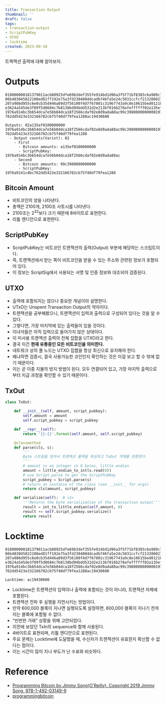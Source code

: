 ```yaml
---
title: Transaction Output
thumbnail: ''
draft: false
tags:
- transaction-output
- ScriptPubKey
- UTXO
- locktime
created: 2023-09-18
---
```


트랙잭션 출력에 대해 알아보자.

# Outputs

````
010000000181379011acb80925dfe69b3def355fe914bd1d96a3f5f71bf8303c6a989c7d10000000
06b483045022100ed81ff192e75a3fd2304004dcadb746fa5e24c5031ccfcf2132060277457c98f02
207a986d955c6e0cb35d446a89d3f56100f4d7f67801c31967743a9c8e10615bed01210349fc4e631
e3624a545de3f89f5d8684c7b8138bd94bdd531d2e213bf016b278afeffffff02a135ef0100000000
1976a914bc3b654dca7e56b04dca18f2566cdaf02e8d9ada88ac99c39800000000001976a9141c4bc
762dd5423e332166702cb75f40df79fea1288ac19430600

Outputs: 02a135ef0100000000
1976a914bc3b654dca7e56b04dca18f2566cdaf02e8d9ada88ac99c39800000000001976a9141c4bc
762dd5423e332166702cb75f40df79fea1288
  - Output counts(Varint): 02
    - First
      - Bitcoin amounts: a135ef0100000000
      - ScriptPubKey: 1976a914bc3b654dca7e56b04dca18f2566cdaf02e8d9ada88ac
    - Second
      - Bitcoin amounts: 99c3980000000000
      - ScriptPubKey: 1976a9141c4bc762dd5423e332166702cb75f40df79fea1288
````

## Bitcoin Amount

* 비트코인의 양을 나타낸다.
* 총액은 2100개, 2100조 사토시를 나타낸다.
* 2100조는 $2^32$보다 크기 때문에 8바이트로 표현한다.
* 리틀 엔디안으로 표현한다.

## ScriptPubKey

* ScriptPubKey는 비트코인 트랜잭션의 출력(Output) 부분에 해당하는 스크립트이다. 
* 즉, 트랜잭션에서 받는 쪽이 비트코인을 받을 수 있는 주소와 관련된 정보가 포함되어 있다. 
* 이 정보는 ScriptSig에서 사용되는 서명 및 인증 정보와 대조되어 검증된다.

## UTXO

* 출력에 포함되지는 않으나 중요한 개념이라 설명한다.
* UTxO는 Unspent Transaction Output의 약자이다.
* 트랜잭션을 공부해봤으니, 트랜잭션이 입력과 출력으로 구성되어 있다는 것을 알 수 있다.
* 그렇다면, 가장 마지막에 있는 출력들이 있을 것이다.
* 이녀석들은 아직 입력으로 들어가지 않은 상태이다.
* 이 미사용 트랜잭션 출력의 전체 집합을 UTXO라고 한다.
* 결국 이건 **현재 유통중인 모든 비트코인을 의미한다.**
* 네트워크 상의 풀 노드는 UTXO 집합을 항상 최신으로 유지해야 한다.
* 왜냐하면 검증시, 결국 사용가능한 코인인지 확인하는 것은 이걸 보고 할 수 밖에 없기 때문이다.
* 이는 곧 이중 지불의 방지 방법이 된다. 모두 연결되어 있고, 가장 마지막 출력으로부터 지급 과정을 확인할 수 있기 때문이다.

## TxOut

````python
class TxOut:

    def __init__(self, amount, script_pubkey):
        self.amount = amount
        self.script_pubkey = script_pubkey

    def __repr__(self):
        return '{}:{}'.format(self.amount, self.script_pubkey)

    @classmethod
    def parse(cls, s):
        '''
        Byte 스트림을 받아서 트랜잭션 출력을 파싱하고 TxOut 객체를 반환한다.
        '''
        # amount is an integer in 8 bytes, little endian
        amount = little_endian_to_int(s.read(8))
        # use Script.parse to get the ScriptPubKey
        script_pubkey = Script.parse(s)
        # return an instance of the class (see __init__ for args)
        return cls(amount, script_pubkey)

    def serialize(self):  # <1>
        '''Returns the byte serialization of the transaction output'''
        result = int_to_little_endian(self.amount, 8)
        result += self.script_pubkey.serialize()
        return result
````

# Locktime

````
010000000181379011acb80925dfe69b3def355fe914bd1d96a3f5f71bf8303c6a989c7d10000000
06b483045022100ed81ff192e75a3fd2304004dcadb746fa5e24c5031ccfcf2132060277457c98f02
207a986d955c6e0cb35d446a89d3f56100f4d7f67801c31967743a9c8e10615bed01210349fc4e631
e3624a545de3f89f5d8684c7b8138bd94bdd531d2e213bf016b278afeffffff02a135ef0100000000
1976a914bc3b654dca7e56b04dca18f2566cdaf02e8d9ada88ac99c39800000000001976a9141c4bc
762dd5423e332166702cb75f40df79fea1288ac19430600

Locktime: ac19430600
````

* Locktime은 트랜잭션의 입력이나 출력에 포함되는 것이 아니라, 트랜잭션 자체에 포함된다.
* 트랜잭션 전파 후 실행을 지연시키는 방법이다.
* 만약 600,000 블록이 지나면 실행되도록 설정하면, 600,000 블록이 지나기 전까지는 블록에 포함될 수 없다.
* "빈번한 거래" 상황을 위해 고안되었다.
* 이전에 보았던 TxIn의 sequence와 함께 사용된다.
* 4바이트로 표현되며, 리틀 엔디안으로 표현된다.
* 주요 문제는 Locktime에 도달했을 때, 수신자가 트랜잭션이 유효한지 확신할 수 없다는 점이다.
* 이는 시간이 많이 지나 부도가 난 수표와 비슷하다.

# Reference

* [Programming Bitcoin by Jimmy Song(O'Reilly). Copyright 2019 Jimmy Song, 978-1-492-03149-9](https://product.kyobobook.co.kr/detail/S000001810191?LINK=NVB&NaPm=ct%3Dlco3jtn4%7Cci%3Dbf430ef307d43aa5d2aed075a40675b99aea5dd1%7Ctr%3Dboksl1%7Csn%3D5342564%7Chk%3D30b6603d08172940787f2adaf8fa881b7ca80517)
* [programmingbitcoin](https://github.com/jimmysong/programmingbitcoin)
